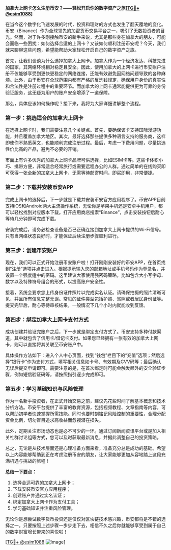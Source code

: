 **加拿大上网卡怎么注册币安？——轻松开启你的数字资产之旅[[TG💪+ @esim1088](https://t.me/s/esim1088)]**

在当今这个数字化飞速发展的时代，投资和理财的方式也发生了翻天覆地的变化。币安（Binance）作为全球领先的加密货币交易平台之一，吸引了无数投资者的目光。然而，对于许多刚接触币安的新手来说，尤其是那些身在加拿大的朋友，可能会面临一些困扰：如何选择合适的上网卡？又该如何顺利注册币安呢？今天，我们就来聊聊这些问题，希望能帮助大家轻松开启自己的数字资产之旅。

首先，让我们谈谈为什么选择加拿大上网卡。加拿大作为一个经济发达、科技先进的国家，其网络环境相对稳定且安全。因此，使用加拿大的上网卡进行币安账户注册不仅能够享受到更快更稳定的网络连接，还能有效避免因网络问题导致的各种麻烦。此外，由于币安在全球范围内都有严格的反洗钱规定，确保用户身份的真实性和合法性是注册过程中的重要环节。而加拿大的上网卡通常能提供更为可靠的身份验证服务，这无疑为用户的账户安全增添了一道保障。

那么，具体应该如何操作呢？接下来，我将为大家详细讲解整个流程。

### 第一步：挑选适合的加拿大上网卡

在选择上网卡时，我们需要注意几个关键点。首先，要确保该卡支持国际漫游功能，并且覆盖加拿大地区。其次，最好选择那些提供多种语言支持的服务商，这样即使你不熟悉英文，也能顺利完成注册过程。最后，考虑一下费用问题，尽量挑选性价比高的产品，避免不必要的开销。

市面上有许多优秀的加拿大上网卡品牌可供选择，比如ESIM卡等。这些卡体积小巧、携带方便，非常适合经常旅行或需要远程办公的人群。通过简单的在线购买即可获得一张全新的加拿大上网卡，无需等待邮寄时间，即买即用，非常便捷。

### 第二步：下载并安装币安APP

完成上网卡的选择后，下一步就是下载并安装币安官方应用程序了。币安APP目前支持iOS和Android两大主流操作系统，无论你是苹果手机还是安卓手机用户，都可以轻松找到对应版本下载。打开应用商店搜索“Binance”，点击安装按钮后耐心等待几分钟即可完成下载。

安装完成后，请务必检查设备是否已正确连接到加拿大上网卡提供的Wi-Fi信号。只有当网络状态良好时，才能保证后续注册步骤顺利进行。

### 第三步：创建币安账户

现在，我们可以正式开始注册币安账户啦！打开刚刚安装好的币安APP，在首页找到“注册”选项并点击进入。根据提示输入您的邮箱地址或手机号码作为登录名，并设置一个强度适中的密码。这里建议大家使用强密码策略，比如包含大小写字母、数字以及特殊符号组合的形式，以提高账户安全性。

接着，系统会要求您上传身份证件照片以完成实名认证。请确保拍摄的照片清晰可见，并且所有信息完整无误。常见的证件类型包括护照、驾照或者居民身份证等。提交完毕后，耐心等待审核结果，一般情况下几个小时内就能收到反馈。

### 第四步：绑定加拿大上网卡支付方式

成功创建并验证完账户之后，下一步就是绑定支付方式了。币安支持多种付款渠道，其中就包含了信用卡/借记卡支付。如果您已经拥有一张有效的加拿大上网卡，则可以直接将其关联至币安账户中。

具体操作方法如下：进入个人中心页面，找到“钱包”栏目下的“充值”选项；然后选择“银行卡”作为支付方式，填写相关信息如卡号、有效期及CVV码等；最后确认无误后提交申请即可。需要注意的是，在首次绑定时可能会触发额外的安全验证步骤，例如短信验证码等，请按照指引逐步完成即可。

### 第五步：学习基础知识与风险管理

作为一名新手投资者，在正式开始交易之前，建议先花些时间了解基本概念和技术分析方法。币安平台提供了丰富的教育资源，包括视频教程、文章指南等内容，可以帮助初学者快速掌握所需技能。同时也要时刻铭记风险控制的重要性，合理分配资金比例，切勿盲目追求高收益而忽视潜在损失。

此外，定期关注市场动态也是必不可少的一环。通过订阅新闻资讯平台或是加入相关社群讨论组等方式，您可以及时获取最新消息，并据此调整自己的投资策略。

总之，无论是从技术层面还是心理准备方面来看，准备充分总是成功的基础。希望以上内容能够帮助到正在考虑注册币安的朋友，让大家能够更加从容地踏上这段充满机遇与挑战的旅程！

**总结一下要点：**
1. 选择合适可靠的加拿大上网卡；
2. 下载安装币安官方应用程序；
3. 创建账户并通过实名认证；
4. 绑定加拿大上网卡作为支付工具；
5. 学习基础知识并注重风险管理。

无论你是想尝试数字货币投资还是仅仅对区块链技术感兴趣，币安都将是不错的选择之一。只要按照上述步骤一步步走下去，相信不久之后你就能够享受到属于自己的数字财富增长带来的喜悦啦！

[[TG💪+ @esim1088](https://t.me/s/esim1088) ![Image](https://i.postimg.cc/4NQfJmqS/Snipaste-2025-05-13-00-14-12.png)]